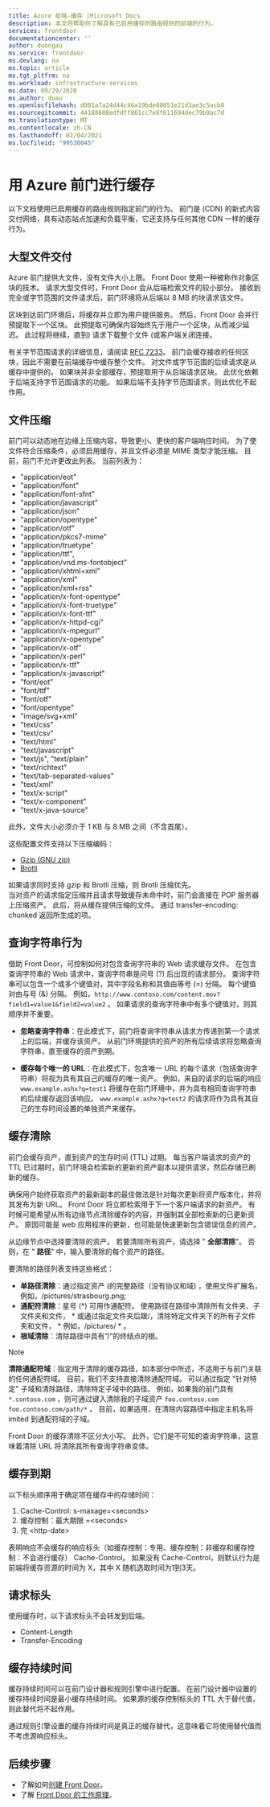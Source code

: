 ```yaml
---
title: Azure 前端-缓存 |Microsoft Docs
description: 本文将帮助你了解具有已启用缓存的路由规则的前端的行为。
services: frontdoor
documentationcenter: ''
author: duongau
ms.service: frontdoor
ms.devlang: na
ms.topic: article
ms.tgt_pltfrm: na
ms.workload: infrastructure-services
ms.date: 09/29/2020
ms.author: duau
ms.openlocfilehash: d001a7a24d44c46a19bde08051e21d3ae3c5acb8
ms.sourcegitcommit: 44188608edfdff861cc7e8f611694dec79b9ac7d
ms.translationtype: MT
ms.contentlocale: zh-CN
ms.lasthandoff: 02/04/2021
ms.locfileid: "99538045"
---
```

# <a name="caching-with-azure-front-door"></a>用 Azure 前门进行缓存
以下文档使用已启用缓存的路由规则指定前门的行为。 前门是 (CDN) 的新式内容交付网络，具有动态站点加速和负载平衡，它还支持与任何其他 CDN 一样的缓存行为。

## <a name="delivery-of-large-files"></a>大型文件交付
Azure 前门提供大文件，没有文件大小上限。 Front Door 使用一种被称作对象区块的技术。 请求大型文件时，Front Door 会从后端检索文件的较小部分。 接收到完全或字节范围的文件请求后，前门环境将从后端以 8 MB 的块请求该文件。

区块到达前门环境后，将缓存并立即为用户提供服务。 然后，Front Door 会并行预提取下一个区块。 此预提取可确保内容始终先于用户一个区块，从而减少延迟。 此过程将继续，直到) 请求下载整个文件 (或客户端关闭连接。

有关字节范围请求的详细信息，请阅读 [RFC 7233](https://web.archive.org/web/20171009165003/http://www.rfc-base.org/rfc-7233.html)。
前门会缓存接收的任何区块，因此不需要在前端缓存中缓存整个文件。 对文件或字节范围的后续请求是从缓存中提供的。 如果块并非全部缓存，预提取用于从后端请求区块。 此优化依赖于后端支持字节范围请求的功能。 如果后端不支持字节范围请求，则此优化不起作用。

## <a name="file-compression"></a>文件压缩
前门可以动态地在边缘上压缩内容，导致更小、更快的客户端响应时间。 为了使文件符合压缩条件，必须启用缓存，并且文件必须是 MIME 类型才能压缩。 目前，前门不允许更改此列表。 当前列表为：
- "application/eot"
- "application/font"
- "application/font-sfnt"
- "application/javascript"
- "application/json"
- "application/opentype"
- "application/otf"
- "application/pkcs7-mime"
- "application/truetype"
- "application/ttf",
- "application/vnd.ms-fontobject"
- "application/xhtml+xml"
- "application/xml"
- "application/xml+rss"
- "application/x-font-opentype"
- "application/x-font-truetype"
- "application/x-font-ttf"
- "application/x-httpd-cgi"
- "application/x-mpegurl"
- "application/x-opentype"
- "application/x-otf"
- "application/x-perl"
- "application/x-ttf"
- "application/x-javascript"
- "font/eot"
- "font/ttf"
- "font/otf"
- "font/opentype"
- "image/svg+xml"
- "text/css"
- "text/csv"
- "text/html"
- "text/javascript"
- "text/js", "text/plain"
- "text/richtext"
- "text/tab-separated-values"
- "text/xml"
- "text/x-script"
- "text/x-component"
- "text/x-java-source"

此外，文件大小必须介于 1 KB 与 8 MB 之间（不含首尾）。

这些配置文件支持以下压缩编码：
- [Gzip (GNU zip) ](https://en.wikipedia.org/wiki/Gzip)
- [Brotli](https://en.wikipedia.org/wiki/Brotli)

如果请求同时支持 gzip 和 Brotli 压缩，则 Brotli 压缩优先。</br>
当对资产的请求指定压缩并且请求导致缓存未命中时，前门会直接在 POP 服务器上压缩资产。 此后，将从缓存提供压缩的文件。 通过 transfer-encoding: chunked 返回所生成的项。

## <a name="query-string-behavior"></a>查询字符串行为
借助 Front Door，可控制如何对包含查询字符串的 Web 请求缓存文件。 在包含查询字符串的 Web 请求中，查询字符串是问号 (?) 后出现的请求部分。 查询字符串可以包含一个或多个键值对，其中字段名称和其值由等号 (=) 分隔。 每个键值对由与号 (&) 分隔。 例如，`http://www.contoso.com/content.mov?field1=value1&field2=value2` 。 如果请求的查询字符串中有多个键值对，则其顺序并不重要。
- **忽略查询字符串**：在此模式下，前门将查询字符串从请求方传递到第一个请求上的后端，并缓存该资产。 从前门环境提供的资产的所有后续请求将忽略查询字符串，直至缓存的资产到期。

- **缓存每个唯一的 URL**：在此模式下，包含唯一 URL 的每个请求（包括查询字符串）将视为具有其自己的缓存的唯一资产。 例如，来自的请求的后端的响应 `www.example.ashx?q=test1` 将缓存在前门环境中，并为具有相同查询字符串的后续缓存返回该响应。 `www.example.ashx?q=test2` 的请求将作为具有其自己的生存时间设置的单独资产来缓存。

## <a name="cache-purge"></a>缓存清除

前门会缓存资产，直到资产的生存时间 (TTL) 过期。 每当客户端请求的资产的 TTL 已过期时，前门环境会检索新的更新的资产副本以提供请求，然后存储已刷新的缓存。

确保用户始终获取资产的最新副本的最佳做法是针对每次更新将资产版本化，并将其发布为新 URL。 Front Door 将立即检索用于下一个客户端请求的新资产。 有时候可能希望从所有边缘节点清除缓存的内容，并强制其全部检索新的已更新资产。 原因可能是 web 应用程序的更新，也可能是快速更新包含错误信息的资产。

从边缘节点中选择要清除的资产。 若要清除所有资产，请选择 " **全部清除**"。 否则，在 " **路径**" 中，输入要清除的每个资产的路径。

要清除的路径列表支持这些格式：

- **单路径清除**：通过指定资产 (的完整路径（没有协议和域) ，使用文件扩展名，例如，/pictures/strasbourg.png;
- **通配符清除**：星号 (\*) 可用作通配符。 使用路径在路径中清除所有文件夹、子文件夹和文件， \* 或通过指定文件夹后跟/，清除特定文件夹下的所有子文件夹和文件， \* 例如，/pictures/ \* 。
- **根域清除**：清除路径中具有“/”的终结点的根。

> [!NOTE]
> **清除通配符域**：指定用于清除的缓存路径，如本部分中所述，不适用于与前门关联的任何通配符域。 目前，我们不支持直接清除通配符域。 可以通过指定 "针对特定" 子域和清除路径，清除特定子域中的路径。 例如，如果我的前门具有 `*.contoso.com` ，则可通过键入清除我的子域资产 `foo.contoso.com` `foo.contoso.com/path/*` 。 目前，如果适用，在清除内容路径中指定主机名将 imited 到通配符域的子域。
>

Front Door 的缓存清除不区分大小写。 此外，它们是不可知的查询字符串，这意味着清除 URL 将清除其所有查询字符串变体。 

## <a name="cache-expiration"></a>缓存到期
以下标头顺序用于确定项在缓存中的存储时间：</br>
1. Cache-Control: s-maxage=\<seconds>
2. 缓存控制：最大期限 =\<seconds>
3. 完 \<http-date>

表明响应不会缓存的响应标头（如缓存控制：专用、缓存控制：非缓存和缓存控制：不会进行缓存） Cache-Control。  如果没有 Cache-Control，则默认行为是前端将缓存资源的时间为 X，其中 X 随机选取时间为1到3天。

## <a name="request-headers"></a>请求标头

使用缓存时，以下请求标头不会转发到后端。
- Content-Length
- Transfer-Encoding

## <a name="cache-duration"></a>缓存持续时间

缓存持续时间可以在前门设计器和规则引擎中进行配置。 在前门设计器中设置的缓存持续时间是最小缓存持续时间。 如果源的缓存控制标头的 TTL 大于替代值，则此替代将不起作用。 

通过规则引擎设置的缓存持续时间是真正的缓存替代，这意味着它将使用替代值而不考虑源响应标头。

## <a name="next-steps"></a>后续步骤

- 了解如何[创建 Front Door](quickstart-create-front-door.md)。
- 了解 [Front Door 的工作原理](front-door-routing-architecture.md)。
